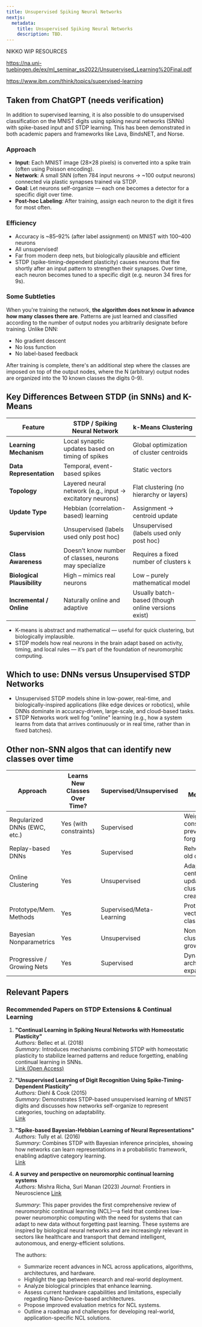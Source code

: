 ```yaml
---
title: Unsupervised Spiking Neural Networks
nextjs:
  metadata:
    title: Unsupervised Spiking Neural Networks
    description: TBD.
---
```



NIKKO WIP RESOURCES

https://na.uni-tuebingen.de/ex/ml_seminar_ss2022/Unsupervised_Learning%20Final.pdf

https://www.ibm.com/think/topics/supervised-learning


## Taken from ChatGPT (needs verification)

In addition to supervised learning, it is also  possible to do unsupervised classification on the MNIST digits using spiking neural networks (SNNs) with spike-based input and STDP learning. This has been demonstrated in both academic papers and frameworks like Lava, BindsNET, and Norse.

### Approach
* **Input**: Each MNIST image (28×28 pixels) is converted into a spike train (often using Poisson encoding).
* **Network**: A small SNN (often 784 input neurons → ~100 output neurons) connected via plastic synapses trained via STDP.
* **Goal**: Let neurons self-organize — each one becomes a detector for a specific digit over time.
* **Post-hoc Labeling**: After training, assign each neuron to the digit it fires for most often.

### Efficiency
* Accuracy is ~85–92% (after label assignment) on MNIST with 100–400 neurons
* All unsupervised!
* Far from modern deep nets, but biologically plausible and efficient
* STDP (spike-timing-dependent plasticity) causes neurons that fire shortly after an input pattern to strengthen their synapses. Over time, each neuron becomes tuned to a specific digit (e.g. neuron 34 fires for 9s).

### Some Subtleties
When you're training the network, **the algorithm does not know in advance how many classes there are**. Patterns are just learned and classified according to the number of output nodes you arbitrarily designate before training. Unlike DNN:

* No gradient descent
* No loss function
* No label-based feedback

After training is complete, there's an additional step where the classes are imposed on top of the output nodes, where the N (arbitrary) output nodes are organized into the 10 known classes the digits 0-9).

## Key Differences Between STDP (in SNNs) and K-Means

| Feature                      | STDP / Spiking Neural Network                            | k-Means Clustering                                  |
|-----------------------------|-----------------------------------------------------------|-----------------------------------------------------|
| **Learning Mechanism**      | Local synaptic updates based on timing of spikes         | Global optimization of cluster centroids           |
| **Data Representation**     | Temporal, event-based spikes                              | Static vectors                                      |
| **Topology**                | Layered neural network (e.g., input → excitatory neurons) | Flat clustering (no hierarchy or layers)            |
| **Update Type**             | Hebbian (correlation-based) learning                      | Assignment → centroid update                        |
| **Supervision**             | Unsupervised (labels used only post hoc)                  | Unsupervised (labels used only post hoc)            |
| **Class Awareness**         | Doesn’t know number of classes, neurons may specialize    | Requires a fixed number of clusters `k`             |
| **Biological Plausibility** | High – mimics real neurons                                | Low – purely mathematical model                     |
| **Incremental / Online**    | Naturally online and adaptive                             | Usually batch-based (though online versions exist)  |

* K-means is abstract and mathematical — useful for quick clustering, but biologically implausible.
* STDP models how real neurons in the brain adapt based on activity, timing, and local rules — it’s part of the foundation of neuromorphic computing.

## Which to use: DNNs versus Unsupervised STDP Networks
* Unsupervised STDP models shine in low-power, real-time, and biologically-inspired applications (like edge devices or robotics), while DNNs dominate in accuracy-driven, large-scale, and cloud-based tasks.
* STDP Networks work well fog "online" learning (e.g., how a system learns from data that arrives continuously or in real time, rather than in fixed batches).

## Other non-SNN algos that can identify new classes over time

| Approach                    | Learns New Classes Over Time? | Supervised/Unsupervised | Key Mechanism                                |
|-----------------------------|-------------------------------|-------------------------|----------------------------------------------|
| Regularized DNNs (EWC, etc.) | Yes (with constraints)         | Supervised              | Weight constraints to prevent forgetting     |
| Replay-based DNNs            | Yes                           | Supervised              | Rehearsal of old data                         |
| Online Clustering            | Yes                           | Unsupervised            | Adaptive centroid update, new cluster creation|
| Prototype/Mem. Methods       | Yes                           | Supervised/Meta-Learning| Prototype vectors for classes                 |
| Bayesian Nonparametrics      | Yes                           | Unsupervised            | Nonparametric clustering, grows classes      |
| Progressive / Growing Nets   | Yes                           | Supervised              | Dynamic architecture expansion                |

## Relevant Papers
### Recommended Papers on STDP Extensions & Continual Learning

1. **"Continual Learning in Spiking Neural Networks with Homeostatic Plasticity"**  
   *Authors:* Bellec et al. (2018)  
   *Summary:* Introduces mechanisms combining STDP with homeostatic plasticity to stabilize learned patterns and reduce forgetting, enabling continual learning in SNNs.  
   [Link (Open Access)](https://arxiv.org/abs/1803.04717)

2. **"Unsupervised Learning of Digit Recognition Using Spike-Timing-Dependent Plasticity"**  
   *Authors:* Diehl & Cook (2015)  
   *Summary:* Demonstrates STDP-based unsupervised learning of MNIST digits and discusses how networks self-organize to represent categories, touching on adaptability.  
   [Link](https://www.frontiersin.org/journals/computational-neuroscience/articles/10.3389/fncom.2015.00099/full)

3. **"Spike-based Bayesian-Hebbian Learning of Neural Representations"**  
   *Authors:* Tully et al. (2016)  
   *Summary:* Combines STDP with Bayesian inference principles, showing how networks can learn representations in a probabilistic framework, enabling adaptive category learning.  
   [Link](https://journals.plos.org/ploscompbiol/article?id=10.1371/journal.pcbi.1004954)


4. **A survey and perspective on neuromorphic continual learning systems**  
   *Authors:* Mishra Richa, Suri Manan (2023)
   *Journal*: Frontiers in Neuroscience
   [Link](https://doi.org/10.3389/fnins.2023.1149410)

   *Summary*: This paper provides the first comprehensive review of neuromorphic continual learning (NCL)—a field that combines low-power neuromorphic computing with the need for systems that can adapt to new data without forgetting past learning. These systems are inspired by biological neural networks and are increasingly relevant in sectors like healthcare and transport that demand intelligent, autonomous, and energy-efficient solutions.

    The authors:
    * Summarize recent advances in NCL across applications, algorithms, architectures, and hardware.
    * Highlight the gap between research and real-world deployment.
    * Analyze biological principles that enhance learning.
    * Assess current hardware capabilities and limitations, especially regarding Nano-Device-based architectures.
    * Propose improved evaluation metrics for NCL systems.
    * Outline a roadmap and challenges for developing real-world, application-specific NCL solutions.
